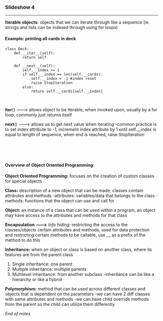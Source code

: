 ### Slideshow 4

---

**Iterable objects:** objects that we can iterate through like a sequence (ie. strings and lists can be indexed through using for loops)

#### Example: printing all cards in deck 

    class Deck:
        def __iter__(self):
            return self

        def __next__(self):
            self.__index += 1
            if self.__index == len(self.__cards):
                self.__index = -1 #index reset 
                raise StopIteration 
            else:
                return self.__cards[self.__index]
 
</br>

__iter__() ---> allows object to be iterable, when invoked upon, usually by a for loop, commonly just returns itself 

__next__() ---> allows us to get next value when iterating 
    -common practice is to set index attribute to -1, increment index attribute by 1 until self.__index is equal to length of sequence, when end is reached, raise StopIteration 

</br>
</br>
</br> 

#### Overview of Object Oriented Programming: 

**Object Oriented Programming:** focuses on the creation of custom classes for special objects 

**Class:** description of a new object that can be made, classes contain attributes and methods 
    -attributes: variables/data that belongs to the class
    -methods: functions that the object can use and call for 

**Object:** an instance of a class that can be used within a program, an object may have access to the attributes and methods for that class

**Encapsulation --->** _Info hiding:_ restricting the access to the classes/objects certain attributes and methods, used for data protection and restricting certain methods to be callable, use __ as a prefix of the method to do this

**Inheritance:** when an object or class is based on another class, where its features are from the parent class 
1. Single inheritance: one parent
2. Multiple inheritance: multiple parents
3. Multilevel inheritance: from another subclass 
    -inheritance can be like a hierarchy or like a hybrid 

**Polymorphism:** method that can be used across different classes and objects that is dependent on the parameters 
    -we can have 2 diff classes with same attributes and methods 
    -we can have child override methods from the parent so the child can utilize them differently 
    
*End of notes*

